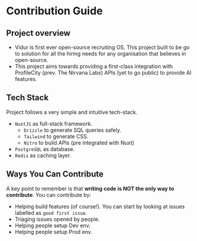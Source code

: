 # Contribution Guide

## Project overview

- Vidur is first ever open-source recruiting OS. This project built to be go to solution for all the hiring needs for any organisation that believes in open-source.
- This project aims towards providing a first-class integration with ProfileCity (prev. The Nirvana Labs) APIs (yet to go public) to provide AI features.

## Tech Stack

Project follows a very simple and intuitive tech-stack.

- `NuxtJS` as full-stack framework.
  - `Drizzle` to generate SQL queries safely.
  - `Tailwind` to generate CSS.
  - `Nitro` to build APIs (pre integrated with Nuxt)
- `PostgreSQL` as database.
- `Redis` as caching layer.

## Ways You Can Contribute

A key point to remember is that **writing code is NOT the only way to contribute**. You can contribute by:

- Helping build features (of course!). You can start by looking at issues labelled as `good first issue`.
- Triaging issues opened by people.
- Helping people setup Dev env.
- Helping people setup Prod env.
